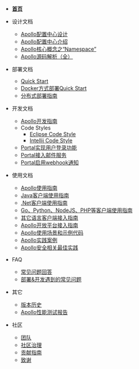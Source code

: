 - [**首页**](zh/README.md)

- 设计文档
  - [Apollo配置中心设计](zh/design/apollo-design.md)
  - [Apollo配置中心介绍](zh/design/apollo-introduction.md)
  - [Apollo核心概念之“Namespace”](zh/design/apollo-core-concept-namespace.md)
  - [Apollo源码解析（全）](http://www.iocoder.cn/categories/Apollo/)

- 部署文档
  - [Quick Start](zh/deployment/quick-start.md)
  - [Docker方式部署Quick Start](zh/deployment/quick-start-docker.md)
  - [分布式部署指南](zh/deployment/distributed-deployment-guide.md)

- 开发文档
  - [Apollo开发指南](zh/development/apollo-development-guide.md)
  - Code Styles
    - [Eclipse Code Style](https://github.com/ctripcorp/apollo/blob/master/apollo-buildtools/style/eclipse-java-google-style.xml)
    - [Intellij Code Style](https://github.com/ctripcorp/apollo/blob/master/apollo-buildtools/style/intellij-java-google-style.xml)
  - [Portal实现用户登录功能](zh/development/portal-how-to-implement-user-login-function.md)
  - [Portal接入邮件服务](zh/development/portal-how-to-enable-email-service.md)
  - [Portal启用webhook通知](zh/development/portal-how-to-enable-webhook-notification.md)

- 使用文档
  - [Apollo使用指南](zh/usage/apollo-user-guide.md)
  - [Java客户端使用指南](zh/usage/java-sdk-user-guide.md)
  - [.Net客户端使用指南](zh/usage/dotnet-sdk-user-guide.md)
  - [Go、Python、NodeJS、PHP等客户端使用指南](zh/usage/third-party-sdks-user-guide.md)
  - [其它语言客户端接入指南](zh/usage/other-language-client-user-guide.md)
  - [Apollo开放平台接入指南](zh/usage/apollo-open-api-platform.md)
  - [Apollo使用场景和示例代码](https://github.com/ctripcorp/apollo-use-cases)
  - [Apollo实践案例](zh/usage/apollo-user-practices.md)
  - [Apollo安全相关最佳实践](zh/usage/apollo-user-guide?id=_71-%e5%ae%89%e5%85%a8%e7%9b%b8%e5%85%b3)

- FAQ
  - [常见问题回答](zh/faq/faq.md)
  - [部署&开发遇到的常见问题](zh/faq/common-issues-in-deployment-and-development-phase.md)

- 其它
   - [版本历史](https://github.com/ctripcorp/apollo/releases)
   - [Apollo性能测试报告](zh/misc/apollo-benchmark.md)

- 社区
  - [团队](zh/community/team.md)
  - [社区治理](https://github.com/ctripcorp/apollo/blob/master/GOVERNANCE.md)
  - [贡献指南](https://github.com/ctripcorp/apollo/blob/master/CONTRIBUTING.md)
  - [致谢](zh/community/thank-you.md)


